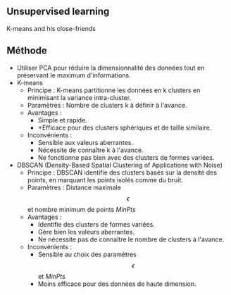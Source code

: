 ## Unsupervised learning
K-means and his close-friends 
## Méthode
* Utiliser PCA pour réduire la dimensionnalité des données tout en préservant le maximum d'informations.
* K-means 
  * Principe : K-means partitionne les données en k clusters en minimisant la variance intra-cluster.
  * Paramètres : Nombre de clusters k à définir à l'avance.
  * Avantages :
     * Simple et rapide.
     * +Efficace pour des clusters sphériques et de taille similaire.
  * Inconvénients :
     * Sensible aux valeurs aberrantes.
     * Nécessite de connaître k à l'avance.
     * Ne fonctionne pas bien avec des clusters de formes variées.
* DBSCAN (Density-Based Spatial Clustering of Applications with Noise)
  * Principe : DBSCAN identifie des clusters basés sur la densité des points, en marquant les points isolés comme du bruit.
  * Paramètres : Distance maximale $$\epsilon$$ et nombre minimum de points *MinPts*
  * Avantages :
     * Identifie des clusters de formes variées.
     * Gère bien les valeurs aberrantes.
     * Ne nécessite pas de connaître le nombre de clusters à l'avance.
  * Inconvénients :
     * Sensible au choix des paramètres $$\epsilon$$ et *MinPts*
     *  Moins efficace pour des données de haute dimension.
